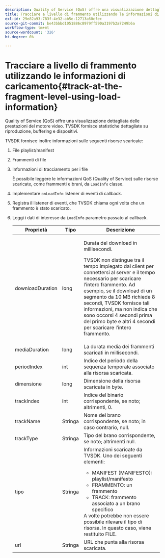 ```yaml
---
description: Quality of Service (QoS) offre una visualizzazione dettagliata delle prestazioni del motore video. TVSDK fornisce statistiche dettagliate su riproduzione, buffering e dispositivi.
title: Tracciare a livello di frammento utilizzando le informazioni di caricamento
exl-id: 29e82a93-783f-4e32-ab5e-12713a60cfec
source-git-commit: be43bbbd1051886c8979ff590a3197b2a7249b6a
workflow-type: tm+mt
source-wordcount: '326'
ht-degree: 0%

---
```


# Tracciare a livello di frammento utilizzando le informazioni di caricamento{#track-at-the-fragment-level-using-load-information}

Quality of Service (QoS) offre una visualizzazione dettagliata delle prestazioni del motore video. TVSDK fornisce statistiche dettagliate su riproduzione, buffering e dispositivi.

TVSDK fornisce inoltre informazioni sulle seguenti risorse scaricate:

1. File playlist/manifest
1. Frammenti di file
1. Informazioni di tracciamento per i file

   È possibile leggere le informazioni QoS (Quality of Service) sulle risorse scaricate, come frammenti e brani, da `LoadInfo` classe.

1. Implementare `onLoadInfo` listener di eventi di callback.
1. Registra il listener di eventi, che TVSDK chiama ogni volta che un frammento è stato scaricato.
1. Leggi i dati di interesse da `LoadInfo` parametro passato al callback.

   <table id="table_06BD536A23AB4A73B510998426BAE143"> 
    <thead> 
      <tr> 
      <th colname="col01" class="entry"> Proprietà </th> 
      <th colname="col1" class="entry"> Tipo </th> 
      <th colname="col2" class="entry"> Descrizione </th> 
      </tr> 
    </thead>
    <tbody> 
      <tr> 
      <td colname="col01"> <span class="codeph"> downloadDuration </span> </td> 
      <td colname="col1"> <span class="codeph"> long </span> </td> 
      <td colname="col2"> <p>Durata del download in millisecondi. </p> <p>TVSDK non distingue tra il tempo impiegato dal client per connettersi al server e il tempo necessario per scaricare l’intero frammento. Ad esempio, se il download di un segmento da 10 MB richiede 8 secondi, TVSDK fornisce tali informazioni, ma non indica che sono occorsi 4 secondi prima del primo byte e altri 4 secondi per scaricare l’intero frammento. </p> </td> 
      </tr> 
      <tr> 
      <td colname="col01"> <span class="codeph"> mediaDuration </span> </td> 
      <td colname="col1"> <span class="codeph"> long </span> </td> 
      <td colname="col2"> La durata media dei frammenti scaricati in millisecondi. </td> 
      </tr> 
      <tr> 
      <td colname="col01"> <span class="codeph"> periodIndex </span> </td> 
      <td colname="col1"> <span class="codeph"> int </span> </td> 
      <td colname="col2"> Indice del periodo della sequenza temporale associato alla risorsa scaricata. </td> 
      </tr> 
      <tr> 
      <td colname="col01"> <span class="codeph"> dimensione </span> </td> 
      <td colname="col1"> <span class="codeph"> long </span> </td> 
      <td colname="col2"> Dimensione della risorsa scaricata in byte. </td> 
      </tr> 
      <tr> 
      <td colname="col01"> <span class="codeph"> trackIndex </span> </td> 
      <td colname="col1"> <span class="codeph"> int </span> </td> 
      <td colname="col2"> Indice del binario corrispondente, se noto; altrimenti, 0. </td> 
      </tr> 
      <tr> 
      <td colname="col01"> <span class="codeph"> trackName </span> </td> 
      <td colname="col1"> <span class="codeph"> Stringa </span> </td> 
      <td colname="col2"> Nome del brano corrispondente, se noto; in caso contrario, null. </td> 
      </tr> 
      <tr> 
      <td colname="col01"> <span class="codeph"> trackType </span> </td> 
      <td colname="col1"> <span class="codeph"> Stringa </span> </td> 
      <td colname="col2"> Tipo del brano corrispondente, se noto; altrimenti null. </td> 
      </tr> 
      <tr> 
      <td colname="col01"> <span class="codeph"> tipo </span> </td> 
      <td colname="col1"> <span class="codeph"> Stringa </span> </td> 
      <td colname="col2"> Informazioni scaricate da TVSDK. Uno dei seguenti elementi: 
      <ul id="ul_9C3BDEBD878544DA95C7FF81114F9B5C"> 
      <li id="li_A093552B492A44FD8B30785E465F6886">MANIFEST (MANIFESTO): playlist/manifesto </li> 
      <li id="li_DEF9AC71AA564F9BB4C5D4E834432EE5">FRAMMENTO: un frammento </li> 
      <li id="li_57821F47B6F04CD38570BCE6447A01B8">TRACK: frammento associato a un brano specifico </li> 
      </ul> A volte potrebbe non essere possibile rilevare il tipo di risorsa. In questo caso, viene restituito FILE. </td> 
      </tr> 
      <tr> 
      <td colname="col01"> <span class="codeph"> url </span> </td> 
      <td colname="col1"> <span class="codeph"> Stringa </span> </td> 
      <td colname="col2"> URL che punta alla risorsa scaricata. </td> 
      </tr> 
    </tbody> 
   </table>
